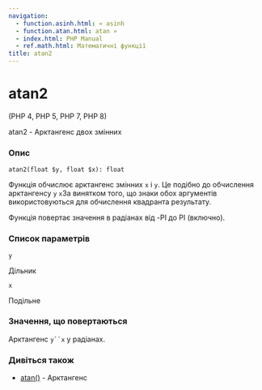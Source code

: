 ```yaml
---
navigation:
  - function.asinh.html: « asinh
  - function.atan.html: atan »
  - index.html: PHP Manual
  - ref.math.html: Математичні функції
title: atan2
---
```

# atan2

(PHP 4, PHP 5, PHP 7, PHP 8)

atan2 - Арктангенс двох змінних

### Опис

```methodsynopsis
atan2(float $y, float $x): float
```

Функція обчислює арктангенс змінних `x` і `y`. Це подібно до обчислення арктангенсу `y` `x`За винятком того, що знаки обох аргументів використовуються для обчислення квадранта результату.

Функція повертає значення в радіанах від -PI до PI (включно).

### Список параметрів

`y`

Дільник

`x`

Подільне

### Значення, що повертаються

Арктангенс `y``x` у радіанах.

### Дивіться також

-   [atan()](function.atan.html) - Арктангенс
